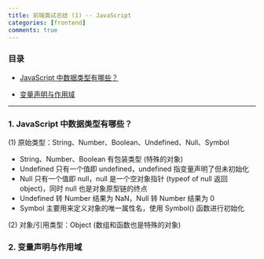 ```yaml
---
title: 前端面试总结 (1) -- JavaScript
categories: [frontend]
comments: true
---
```


### 目录

- [JavaScript 中数据类型有哪些？](#JavaScript中数据类型有哪些？)

- [变量声明与作用域](#变量声明与作用域)

---

### 1. JavaScript 中数据类型有哪些？

(1) 原始类型：String、Number、Boolean、Undefined、Null、Symbol

- String、Number、Boolean 有包装类型 (特殊的对象)
- Undefined 只有一个值即 undefined，undefined 指变量声明了但未初始化
- Null 只有一个值即 null，null 是一个空对象指针 (typeof of null 返回 object)，同时 null 也是对象原型链的终点
- Undefined 转 Number 结果为 NaN，Null 转 Number 结果为 0
- Symbol 主要用来定义对象的唯一属性名，使用 Symbol() 函数进行初始化

(2) 对象/引用类型：Object (数组和函数也是特殊的对象)

### 2. 变量声明与作用域
